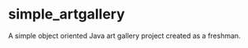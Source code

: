 simple_artgallery
=================

A simple object oriented Java art gallery project created as a freshman. 

